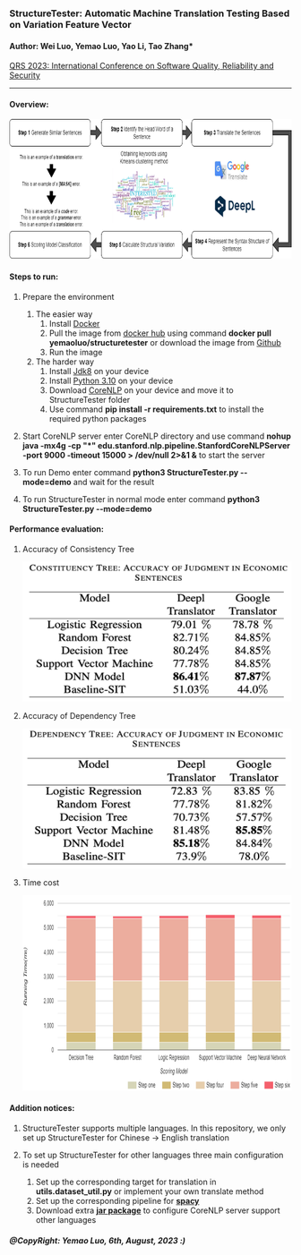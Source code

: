 ### StructureTester: Automatic Machine Translation Testing Based on Variation Feature Vector

#### Author: Wei Luo, Yemao Luo, Yao Li, Tao Zhang*

[QRS 2023: International Conference on Software Quality, Reliability and Security](https://qrs23.techconf.org/)

---

#### Overview:

<img src="imgs/ov.png" title="Time cost" width="800px" height="250px">

#### Steps to run:

1. Prepare the environment
   1. The easier way
      1. Install [Docker](https://docs.docker.com/get-docker/)
      2. Pull the image from [docker hub](https://hub.docker.com/r/yemaoluo/structuretester) using command **docker pull
         yemaoluo/structuretester** or download the image
         from [Github](https://github.com/StructureTester/StructureTester/releases/tag/StructureTester_Docker_image)
      3. Run the image
   2. The harder way
      1. Install [Jdk8](https://openjdk.org/install/) on your device
      2. Install [Python 3.10](https://www.python.org/downloads/) on your device
      3. Download [CoreNLP](https://stanfordnlp.github.io/CoreNLP/) on your device and move it to StructureTester folder
      4. Use command **pip install -r requirements.txt** to install the required python packages

2. Start CoreNLP server enter CoreNLP directory and use command **nohup java -mx4g -cp "*"
   edu.stanford.nlp.pipeline.StanfordCoreNLPServer -port 9000 -timeout 15000 > /dev/null 2>&1 &** to start the server

3. To run Demo enter command **python3 StructureTester.py --mode=demo** and wait for the result

4. To run StructureTester in normal mode enter command **python3 StructureTester.py --mode=demo**

#### Performance evaluation:

1. Accuracy of Consistency Tree

   <img src="./imgs/con_ac.png" title="Accuracy of Consistency Tree" width="500px" height="250px">

2. Accuracy of Dependency Tree

   <img src="./imgs/dep_ac.png" title="Accuracy of Dependency Tree" width="500px" height="250px">

3. Time cost

   <img src="./imgs/tc.png" title="Time cost" width="800px" height="350px">

#### Addition notices:

1. StructureTester supports multiple languages. In this repository, we only set up StructureTester for Chinese ->
   English
   translation

2. To set up StructureTester for other languages three main configuration is needed
   1. Set up the corresponding target for translation in **utils.dataset_util.py** or implement your own translate
      method
   2. Set up the corresponding pipeline for [**spacy**](https://spacy.io/models)
   3. Download extra [**jar package**](https://stanfordnlp.github.io/CoreNLP/human-languages.html) to configure CoreNLP
      server support other languages

##### @CopyRight: Yemao Luo, 6th, August, 2023 :)
